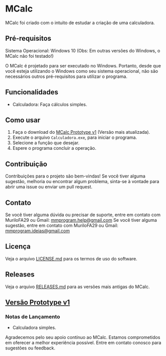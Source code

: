 # MCalc
MCalc foi criado com o intuito de estudar a criação de uma calculadora.


## Pré-requisitos

Sistema Operacional: Windows 10 (Obs: Em outras versões do Windows, o MCalc não foi testado!)

O MCalc é projetado para ser executado no Windows. Portanto, desde que você esteja utilizando o Windows como seu sistema operacional, não são necessários outros pré-requisitos para utilizar o programa.


## Funcionalidades

- Calculadora: Faça cálculos simples.


## Como usar

1. Faça o download do [MCalc Prototype v1](https://github.com/MProgramCorp/MCalc/releases/tag/Prototype-1) (Versão mais atualizada).
2. Execute o arquivo `Calculadora.exe`, para iniciar o programa.
3. Selecione a função que desejar.
4. Espere o programa concluir a operação.


## Contribuição

Contribuições para o projeto são bem-vindas! Se você tiver alguma sugestão, melhoria ou encontrar algum problema, sinta-se à vontade para abrir uma issue ou enviar um pull request.


## Contato

Se você tiver alguma dúvida ou precisar de suporte, entre em contato com MuriloFA29 ou Gmail: mmprogram.help@gmail.com
Se você tiver alguma sugestão, entre em contato com MuriloFA29 ou Gmail: mmprogram.ideias@gmail.com


## Licença

Veja o arquivo [LICENSE.md](LICENSE.md) para os termos de uso do software.


## Releases

Veja o arquivo [RELEASES.md](RELEASES.md) para as versões mais antigas do MCalc.


## [Versão Prototype v1](https://github.com/MProgramCorp/MCalc/releases/tag/Prototype-1)

### Notas de Lançamento

- Calculadora simples.

Agradecemos pelo seu apoio contínuo ao MCalc. Estamos comprometidos em oferecer a melhor experiência possível. Entre em contato conosco para sugestões ou feedback.
